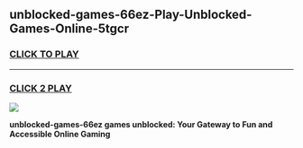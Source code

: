 
## unblocked-games-66ez-Play-Unblocked-Games-Online-5tgcr
<h3>
<a href="https://premium76.site?title=unblocked-games-66ez&ref=25A">CLICK TO PLAY</a></h3>
<hr>

<h3>
<a href="https://premium76.site?title=unblocked-games-66ez&ref=25A">CLICK 2 PLAY</a>
  
</h3>

<a href="https://premium76.site?title=unblocked-games-66ez&ref=25A"><img src="https://clearcache.store/games.png"></a>


**unblocked-games-66ez games unblocked: Your Gateway to Fun and Accessible Online Gaming**
